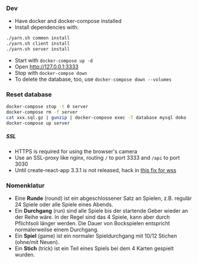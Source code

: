 ### Dev
- Have docker and docker-compose installed 
- Install dependencies with:
```bash
./yarn.sh common install
./yarn.sh client install
./yarn.sh server install
```
- Start with `docker-compose up -d`
- Open http://127.0.0.1:3333
- Stop with `docker-compse down` 
- To delete the database, too, use `docker-compose down --volumes`

### Reset database
```bash
docker-compose stop -t 0 server
docker-compose rm -f server
cat xxx.sql.gz | gunzip | docker-compose exec -T database mysql doko
docker-compose up server
```

##### SSL
- HTTPS is required for using the browser's camera
- Use an SSL-proxy like nginx, routing `/` to port 3333 and `/api` to port 3030
- Until create-react-app 3.3.1 is not released, hack in [this fix for wss](https://github.com/facebook/create-react-app/pull/8079/commits/9585c26593e18296fe202bfea198130f9d0dbd34)


### Nomenklatur
- Eine **Runde** (round) ist ein abgeschlossener Satz an Spielen, z.B. regulär 24 Spiele oder alle Spiele eines Abends.
- Ein **Durchgang** (run) sind alle Spiele bis der startende Geber wieder an der Reihe wäre. In der Regel sind das 4 
Spiele, kann aber durch Pflichtsoli länger werden. Die Dauer von Bockspielen entspricht normalerweilse einem Durchgang.
- Ein **Spiel** (game) ist ein normaler Spieldurchgang mit 10/12 Stichen (ohne/mit Neuen). 
- Ein **Stich** (trick) ist ein Teil eines Spiels bei dem 4 Karten gespielt wurden.
